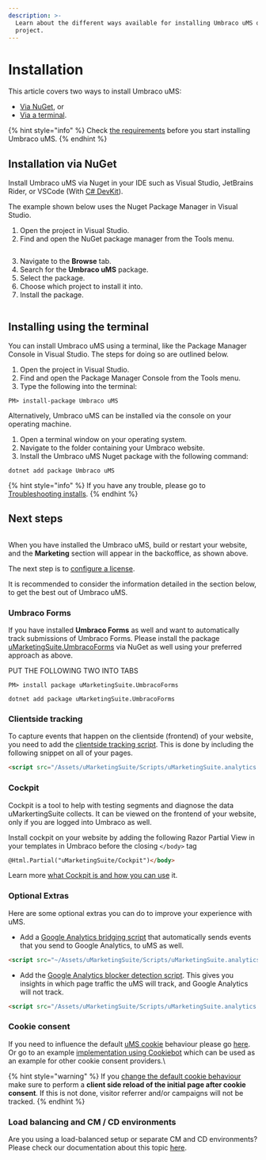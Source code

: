 ```yaml
---
description: >-
  Learn about the different ways available for installing Umbraco uMS on your
  project.
---
```


# Installation

This article covers two ways to install Umbraco uMS:

* [Via NuGet](installation.md#installation-via-nuget), or
* [Via a terminal](installation.md#installing-using-the-terminal).

{% hint style="info" %}
Check [the requirements](../getting-started/for-developers/system-requirements.md) before you start installing Umbraco uMS.
{% endhint %}

## Installation via NuGet

Install Umbraco uMS via Nuget in your IDE such as Visual Studio, JetBrains Rider, or VSCode (With [C# DevKit](https://marketplace.visualstudio.com/items?itemName=ms-dotnettools.csdevkit)).

The example shown below uses the Nuget Package Manager in Visual Studio.

1. Open the project in Visual Studio.
2. Find and open the NuGet package manager from the Tools menu.

![]()

3. Navigate to the **Browse** tab.
4. Search for the **Umbraco uMS** package.
5. Select the package.
6. Choose which project to install it into.
7. Install the package.

![]()

## Installing using the terminal

You can install Umbraco uMS using a terminal, like the Package Manager Console in Visual Studio. The steps for doing so are outlined below.

1. Open the project in Visual Studio.
2. Find and open the Package Manager Console from the Tools menu.
3. Type the following into the terminal:

```console
PM> install-package Umbraco uMS
```

Alternatively, Umbraco uMS can be installed via the console on your operating machine.

1. Open a terminal window on your operating system.
2. Navigate to the folder containing your Umbraco website.
3. Install the Umbraco uMS Nuget package with the following command:

```console
dotnet add package Umbraco uMS
```

{% hint style="info" %}
If you have any trouble, please go to [Troubleshooting installs](../../../installing-umarketingsuite/troubleshooting-installs/).
{% endhint %}

## Next steps

![]()

When you have installed the Umbraco uMS, build or restart your website, and the **Marketing** section will appear in the backoffice, as shown above.

The next step is to [configure a license](../../../installing-umarketingsuite/licensing/).

It is recommended to consider the information detailed in the section below, to get the best out of Umbraco uMS.

### Umbraco Forms

If you have installed **Umbraco Forms** as well and want to automatically track submissions of Umbraco Forms. Please install the package [uMarketingSuite.UmbracoForms](https://www.nuget.org/packages/uMarketingSuite.UmbracoForms) via NuGet as well using your preferred approach as above.

PUT THE FOLLOWING TWO INTO TABS

```console
PM> install package uMarketingSuite.UmbracoForms
```

```console
dotnet add package uMarketingSuite.UmbracoForms
```

### Clientside tracking

To capture events that happen on the clientside (frontend) of your website, you need to add the [clientside tracking script](../../../analytics/clientside-events-and-additional-javascript-files/additional-measurements-with-our-ums-analytics-scripts/). This is done by including the following snippet on all of your pages.

```html
<script src="/Assets/uMarketingSuite/Scripts/uMarketingSuite.analytics.js"></script>
```

### Cockpit

Cockpit is a tool to help with testing segments and diagnose the data uMarkertingSuite collects. It can be viewed on the frontend of your website, only if you are logged into Umbraco as well.

Install cockpit on your website by adding the following Razor Partial View in your templates in Umbraco before the closing `</body>` tag

```html
@Html.Partial("uMarketingSuite/Cockpit")</body>
```

Learn more [what Cockpit is and how you can use](../../../installing-umarketingsuite/cockpit/) it.

### Optional Extras

Here are some optional extras you can do to improve your experience with uMS.

* Add a [Google Analytics bridging script](../../../analytics/clientside-events-and-additional-javascript-files/bridging-library-for-google-analytics/) that automatically sends events that you send to Google Analytics, to uMS as well.

```html
<script src="~/Assets/uMarketingSuite/Scripts/uMarketingSuite.analytics.ga4-bridge.min.js"></script>
```

* Add the [Google Analytics blocker detection script](../../../analytics/clientside-events-and-additional-javascript-files/google-analytics-blocker-detection/). This gives you insights in which page traffic the uMS will track, and Google Analytics will not track.

```html
<script src="/Assets/uMarketingSuite/Scripts/uMarketingSuite.analytics.blockerdetection.js"></script>
```

### Cookie consent

If you need to influence the default [uMS cookie](../../../the-umarketingsuite-broad-overview/the-umarketingsuite-cookie/) behaviour please go [here](../../../security-privacy/gdpr/). Or go to an example [implementation using Cookiebot](../../../security-privacy/gdpr/how-to-become-gdpr-compliant-using-cookiebot/) which can be used as an example for other cookie consent providers.\\

{% hint style="warning" %}
If you [change the default cookie behaviour](../../../the-umarketingsuite-broad-overview/the-umarketingsuite-cookie/module-permissions/) make sure to perform a **client side reload of the initial page after cookie consent**. If this is not done, visitor referrer and/or campaigns will not be tracked.
{% endhint %}

### Load balancing and CM / CD environments

Are you using a load-balanced setup or separate CM and CD environments? Please check our documentation about this topic [here](../../../installing-umarketingsuite/loadbalancing-and-cm-cd-environment/).
